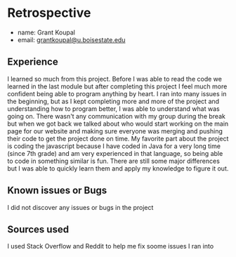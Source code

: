 # Retrospective

- name: Grant Koupal
- email: grantkoupal@u.boisestate.edu

## Experience

I learned so much from this project. Before I was able to read the code we learned in the last module but after completing this project I feel much more confident being able to program anything by heart. I ran into many issues in the beginning, but as I kept completing more and more of the project and understanding how to program better, I was able to understand what was going on. There wasn't any communication with my group during the break but when we got back we talked about who would start working on the main page for our website and making sure everyone was merging and pushing their code to get the project done on time. My favorite part about the project is coding the javascript because I have coded in Java for a very long time (since 7th grade) and am very experienced in that language, so being able to code in something similar is fun. There are still some major differences but I was able to quickly learn them and apply my knowledge to figure it out.

## Known issues or Bugs

I did not discover any issues or bugs in the project

## Sources used

I used Stack Overflow and Reddit to help me fix soome issues I ran into
